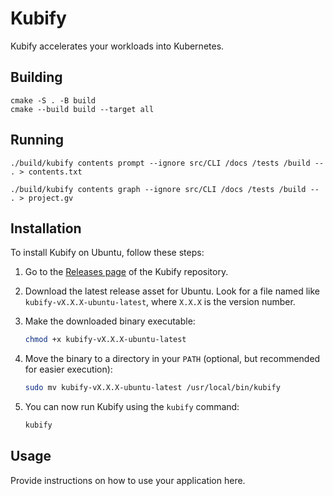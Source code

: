 # Kubify

Kubify accelerates your workloads into Kubernetes.

## Building

```
cmake -S . -B build
cmake --build build --target all
```

## Running

```
./build/kubify contents prompt --ignore src/CLI /docs /tests /build -- . > contents.txt

./build/kubify contents graph --ignore src/CLI /docs /tests /build -- . > project.gv
```


## Installation

To install Kubify on Ubuntu, follow these steps:

1. Go to the [Releases page](https://github.com/homer6/kubify/releases) of the Kubify repository.

2. Download the latest release asset for Ubuntu. Look for a file named like `kubify-vX.X.X-ubuntu-latest`, where `X.X.X` is the version number.

3. Make the downloaded binary executable:

   ```bash
   chmod +x kubify-vX.X.X-ubuntu-latest
   ```

4. Move the binary to a directory in your `PATH` (optional, but recommended for easier execution):

   ```bash
   sudo mv kubify-vX.X.X-ubuntu-latest /usr/local/bin/kubify
   ```

5. You can now run Kubify using the `kubify` command:

   ```bash
   kubify
   ```

## Usage

Provide instructions on how to use your application here.
